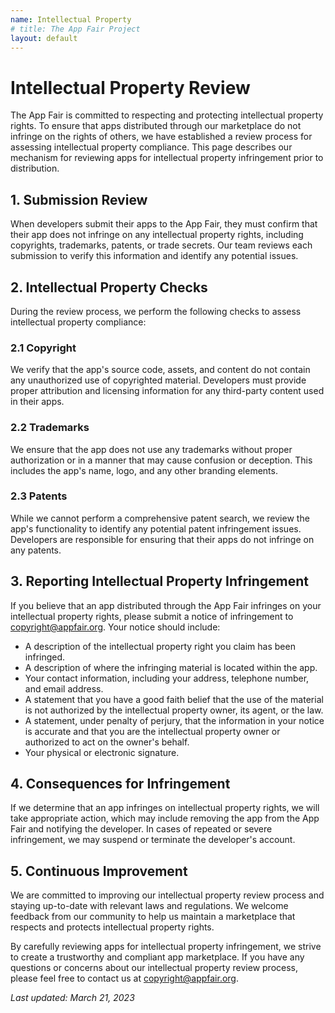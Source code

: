 ```yaml
---
name: Intellectual Property
# title: The App Fair Project
layout: default
---
```


# Intellectual Property Review

The App Fair is committed to respecting and protecting intellectual property rights. To ensure that apps distributed through our marketplace do not infringe on the rights of others, we have established a review process for assessing intellectual property compliance. This page describes our mechanism for reviewing apps for intellectual property infringement prior to distribution.

## 1. Submission Review

When developers submit their apps to the App Fair, they must confirm that their app does not infringe on any intellectual property rights, including copyrights, trademarks, patents, or trade secrets. Our team reviews each submission to verify this information and identify any potential issues.

## 2. Intellectual Property Checks

During the review process, we perform the following checks to assess intellectual property compliance:

### 2.1 Copyright

We verify that the app's source code, assets, and content do not contain any unauthorized use of copyrighted material. Developers must provide proper attribution and licensing information for any third-party content used in their apps.

### 2.2 Trademarks

We ensure that the app does not use any trademarks without proper authorization or in a manner that may cause confusion or deception. This includes the app's name, logo, and any other branding elements.

### 2.3 Patents

While we cannot perform a comprehensive patent search, we review the app's functionality to identify any potential patent infringement issues. Developers are responsible for ensuring that their apps do not infringe on any patents.

## 3. Reporting Intellectual Property Infringement

If you believe that an app distributed through the App Fair infringes on your intellectual property rights, please submit a notice of infringement to [copyright@appfair.org](mailto:copyright@appfair.org). Your notice should include:

- A description of the intellectual property right you claim has been infringed.
- A description of where the infringing material is located within the app.
- Your contact information, including your address, telephone number, and email address.
- A statement that you have a good faith belief that the use of the material is not authorized by the intellectual property owner, its agent, or the law.
- A statement, under penalty of perjury, that the information in your notice is accurate and that you are the intellectual property owner or authorized to act on the owner's behalf.
- Your physical or electronic signature.

## 4. Consequences for Infringement

If we determine that an app infringes on intellectual property rights, we will take appropriate action, which may include removing the app from the App Fair and notifying the developer. In cases of repeated or severe infringement, we may suspend or terminate the developer's account.

## 5. Continuous Improvement

We are committed to improving our intellectual property review process and staying up-to-date with relevant laws and regulations. We welcome feedback from our community to help us maintain a marketplace that respects and protects intellectual property rights.

By carefully reviewing apps for intellectual property infringement, we strive to create a trustworthy and compliant app marketplace. If you have any questions or concerns about our intellectual property review process, please feel free to contact us at [copyright@appfair.org](mailto:copyright@appfair.org).


*Last updated: March 21, 2023*
